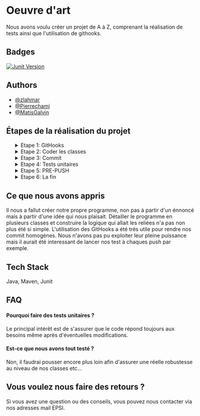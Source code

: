 
# Oeuvre d'art

Nous avons voulu créer un projet de A à Z, comprenant la réalisation de tests 
ainsi que l'utilisation de githooks.


## Badges


[![Junit Version](https://img.shields.io/badge/Junit-v.4.11-blue)](https://mvnrepository.com/artifact/junit/junit/4.11)


## Authors

- [@zlahmar](https://github.com/zlahmar)
- [@Pierrechami](https://github.com/Pierrechami)
- [@MatisGalvin](https://github.com/MatisGalvin)

## Étapes de la réalisation du projet
<ol>

<details>
  <summary>Etape 1: GitHooks </summary><ol>
  - Création de la branche dev.<br/>
  - Création des premiers githooks.<br/>
  - Création du commit-msg: Si le commit ne commence pas par " Matis, Zainab ou Pierre", le commit ne passe pas.<br/>
  - Commencer le README. <br/>

  <br/>
 </ol>
</details>

<details>
  <summary>Etape 2: Coder les classes </summary><ol>
    - PaletteDeCouleur<br/>
    - Peinture<br/>
    - Sculpture<br/>
    - Oeuvre<br/>
    - Artist<br/>
    - supportException : Envoie un message d'exception si le support pour la peinture est vide.<br/>
    - Affichable<br/>
    - App (main)<br/>
     <br/>
  </ol>
  Une œuvre est créée par un artiste, une œuvre peut-être une peinture ou une sculpture, une oeuvre a un nom, une année de parution et un prix de vente..<br/>
  Un artiste est connu par son nom, prénom, âge et bien sûr la liste d'oeuvres qu'il a réalisée..<br/>
  <br/>
</details>

<details>
  <summary>Etape 3: Commit </summary><ol>
  Faire un merge request sur la branche de dev, tester les 1er commit et push.<br/>
  <br/>
 </ol>
</details>

<details>
  <summary>Etape 4: Tests unitaires  </summary><ol>
    - Test Enum : PaletteDeCouleur;<br/>
    - Test de la class Artist;<br/>
    - Test de la class Peinture;<br/>
    - Tester une exeption;<br/>
    <br/>
 </ol>
</details>

<details>
  <summary>Etape 5: PRE-PUSH  </summary><ol>
  - Commit, push et merge des tests.<br/>
  - Modifier et tester le Hook du PRE-PUSH ansi que le msg : Poser une condition pour ne pas pouvoir push dans une branche protéger.<br/>   
 </ol>
</details>

<details>
  <summary>Etape 6: La fin </summary><ol>
  Finaliser les dernières touches puis tirer une branche de staging depuis notre branche de dev.<br/>
  <br/>
 </ol>
</details>
</ol>

## Ce que nous avons appris

Il nous a fallut créer notre propre programme, non pas à partir d'un énnoncé mais à partir d'une idée qui nous plaisait.
Détailler le programme en plusieurs classes et construire la logique qui allait les reliées n'a pas non plus été si simple.
L'utilisation des GitHooks a été très utile pour rendre nos commit homogènes.
Nous n'avons pas pu exploiter leur pleine puissance mais il aurait été interessant de lancer nos test à chaques push par exemple.

## Tech Stack

Java, Maven, Junit


## FAQ

#### Pourquoi faire des tests unitaires ?

Le principal intérêt est de s'assurer que le code répond toujours aux besoins même après d'éventuelles modifications.

#### Est-ce que nous avons tout testé ?

Non, il faudrai pousser encore plus loin afin d'assurer une réelle robustesse au niveau de nos classes etc...


## Vous voulez nous faire des retours ?

Si vous avez une question ou des conseils, vous pouvez nous contacter via nos adresses mail EPSI.
